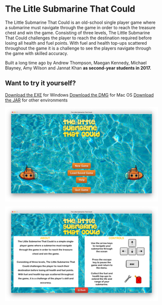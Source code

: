 # The Litle Submarine That Could
The Little Submarine That Could is an old-school single player game where a submarine must navigate through the game in order to reach the treasure chest and win the game. Consisting of three levels, The Little Submarine That Could challenges the player to reach the destination required before losing all health and fuel points. With fuel and health top-ups scattered throughout the game it is a challenge to see the players navigate through the game with skilled accuracy.

Built a long time ago by Andrew Thompson, Maegan Kennedy, Michael Blayney, Amy Wilson and Jannat Khan **as second-year students in 2017.**

## Want to try it yourself?

[Download the EXE](https://www.google.com) for Windows
[Download the DMG](https://www.google.com) for Mac OS
[Download the JAR](https://www.google.com) for other environments

![Menu screen](https://raw.githubusercontent.com/andythomnz/The-Little-Submarine-That-Could/master/Screenshots/Menu.png)

![About screen](https://raw.githubusercontent.com/andythomnz/The-Little-Submarine-That-Could/master/Screenshots/About.png)